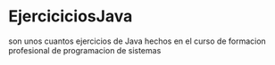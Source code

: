 # EjerciciciosJava

son unos cuantos ejercicios de Java hechos en el curso de formacion profesional de programacion de sistemas 
